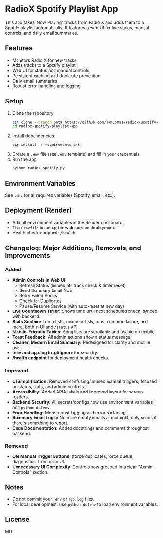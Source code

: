 # RadioX Spotify Playlist App

This app takes 'Now Playing' tracks from Radio X and adds them to a Spotify playlist automatically. It features a web UI for live status, manual controls, and daily email summaries.

## Features
- Monitors Radio X for new tracks
- Adds tracks to a Spotify playlist
- Web UI for status and manual controls
- Persistent caching and duplicate prevention
- Daily email summaries
- Robust error handling and logging

## Setup
1. Clone the repository:
   ```sh
   git clone --branch beta https://github.com/TomLomas/radiox-spotify-playlist-app.git
   cd radiox-spotify-playlist-app
   ```
2. Install dependencies:
   ```sh
   pip install -r requirements.txt
   ```
3. Create a `.env` file (see `.env` template) and fill in your credentials.
4. Run the app:
   ```sh
   python radiox_spotify.py
   ```

## Environment Variables
See `.env` for all required variables (Spotify, email, etc.).

## Deployment (Render)
- Add all environment variables in the Render dashboard.
- The `Procfile` is set up for web service deployment.
- Health check endpoint: `/health`

## Changelog: Major Additions, Removals, and Improvements

### Added
- **Admin Controls in Web UI:**
  - Refresh Status (immediate track check & timer reset)
  - Send Summary Email Now
  - Retry Failed Songs
  - Check for Duplicates
  - Pause/Resume Service (with auto-reset at new day)
- **Live Countdown Timer:** Shows time until next scheduled check, synced with backend.
- **Stats Section:** Top artists, unique artists, most common failure, and more, both in UI and `/status` API.
- **Mobile-Friendly Tables:** Song lists are scrollable and usable on mobile.
- **Toast Feedback:** All admin actions show a status message.
- **Cleaner, Modern Email Summary:** Redesigned for clarity and mobile use.
- **.env and app.log in .gitignore** for security.
- **/health endpoint** for deployment health checks.

### Improved
- **UI Simplification:** Removed confusing/unused manual triggers; focused on status, stats, and admin controls.
- **Accessibility:** Added ARIA labels and improved layout for screen readers.
- **Backend Security:** All secrets/configs now use environment variables and `python-dotenv`.
- **Error Handling:** More robust logging and error surfacing.
- **Summary Email Logic:** No more empty emails at midnight; only sends if there's something to report.
- **Code Documentation:** Added docstrings and comments throughout backend.

### Removed
- **Old Manual Trigger Buttons:** (force duplicates, force queue, diagnostics) from main UI.
- **Unnecessary UI Complexity:** Controls now grouped in a clear "Admin Controls" section.

## Notes
- Do not commit your `.env` or `app.log` files.
- For local development, use `python-dotenv` to load environment variables.

## License
MIT 